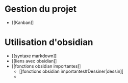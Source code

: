 # Gestion du projet

 - [[Kanban]] 


# Utilisation d'obsidian
 - [[syntaxe markdown]]
 - [[liens avec obsidian]]
 - [[fonctions obsidian importantes]]
	 - [[fonctions obsidian importantes#Dessiner|dessin]]
	 - 
